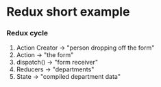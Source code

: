 # Redux short example

### Redux cycle
1. Action Creator -> "person dropping off the form"
2. Action -> "the form"
3. dispatch() -> "form receiver"
4. Reducers -> "departments"
5. State -> "compiled department data"
